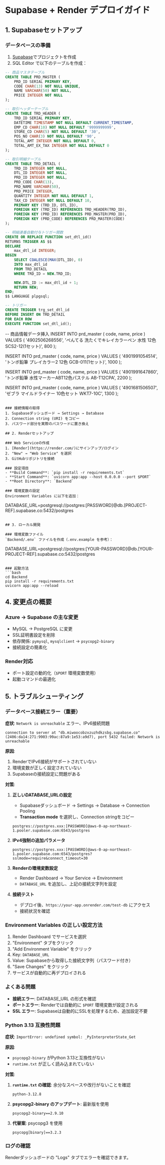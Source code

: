 # Supabase + Render デプロイガイド

## 1. Supabaseセットアップ

### データベースの準備
1. [Supabase](https://supabase.com/)でプロジェクトを作成
2. SQL Editor で以下のテーブルを作成：

```sql
-- 商品マスタテーブル
CREATE TABLE PRD_MASTER (
    PRD_ID SERIAL PRIMARY KEY,
    CODE CHAR(13) NOT NULL UNIQUE,
    NAME VARCHAR(50) NOT NULL,
    PRICE INTEGER NOT NULL
);

-- 取引ヘッダーテーブル
CREATE TABLE TRD_HEADER (
    TRD_ID SERIAL PRIMARY KEY,
    DATETIME TIMESTAMP NOT NULL DEFAULT CURRENT_TIMESTAMP,
    EMP_CD CHAR(10) NOT NULL DEFAULT '9999999999',
    STORE_CD CHAR(5) NOT NULL DEFAULT '30',
    POS_NO CHAR(3) NOT NULL DEFAULT '90',
    TOTAL_AMT INTEGER NOT NULL DEFAULT 0,
    TOTAL_AMT_EX_TAX INTEGER NOT NULL DEFAULT 0
);

-- 取引明細テーブル
CREATE TABLE TRD_DETAIL (
    TRD_ID INTEGER NOT NULL,
    DTL_ID INTEGER NOT NULL,
    PRD_ID INTEGER NOT NULL,
    PRD_CODE CHAR(13),
    PRD_NAME VARCHAR(50),
    PRD_PRICE INTEGER,
    QUANTITY INTEGER NOT NULL DEFAULT 1,
    TAX_CD INTEGER NOT NULL DEFAULT 10,
    PRIMARY KEY (TRD_ID, DTL_ID),
    FOREIGN KEY (TRD_ID) REFERENCES TRD_HEADER(TRD_ID),
    FOREIGN KEY (PRD_ID) REFERENCES PRD_MASTER(PRD_ID),
    FOREIGN KEY (PRD_CODE) REFERENCES PRD_MASTER(CODE)
);

-- 明細連番自動付与トリガー関数
CREATE OR REPLACE FUNCTION set_dtl_id()
RETURNS TRIGGER AS $$
DECLARE
    max_dtl_id INTEGER;
BEGIN
    SELECT COALESCE(MAX(DTL_ID), 0)
    INTO max_dtl_id
    FROM TRD_DETAIL
    WHERE TRD_ID = NEW.TRD_ID;

    NEW.DTL_ID := max_dtl_id + 1;
    RETURN NEW;
END;
$$ LANGUAGE plpgsql;

-- トリガー
CREATE TRIGGER trg_set_dtl_id
BEFORE INSERT ON TRD_DETAIL
FOR EACH ROW
EXECUTE FUNCTION set_dtl_id();

```

-- 商品情報データ挿入
INSERT INTO prd_master (
    code,
    name,
    price
) VALUES (
    '4902506268556',
    'ぺんてる 洗たくでキレイカラーペン 水性 12色 SCS2-12(1セット)',
    800
);

INSERT INTO prd_master (
    code,
    name,
    price
) VALUES (
    '4901991054514',
    'トンボ鉛筆 プレイカラー2 12色 GCB-011(1セット)',
    1000
);

INSERT INTO prd_master (
    code,
    name,
    price
) VALUES (
    '4901991647860',
    'トンボ鉛筆 水性マーカーABT12色パステル AB-T12CPA',
    2200
);

INSERT INTO prd_master (
    code,
    name,
    price
) VALUES (
    '4901681506507',
    'ゼブラ マイルドライナー 10色セット WKT7-10C',
    1300
);

```

### 接続情報の取得
1. Supabaseダッシュボード → Settings → Database
2. Connection string (URI) をコピー
3. パスワード部分を実際のパスワードに置き換え

## 2. Renderセットアップ

### Web Serviceの作成
1. [Render](https://render.com/)にサインアップ/ログイン
2. "New" → "Web Service" を選択
3. GitHubリポジトリを接続

### 設定項目
- **Build Command**: `pip install -r requirements.txt`
- **Start Command**: `uvicorn app:app --host 0.0.0.0 --port $PORT`
- **Root Directory**: `Backend`

### 環境変数の設定
Environment Variables に以下を追加：
```
DATABASE_URL=postgresql://postgres:[PASSWORD]@db.[PROJECT-REF].supabase.co:5432/postgres
```

## 3. ローカル開発

### 環境変数ファイル
`Backend/.env` ファイルを作成（.env.example を参考）：
```
DATABASE_URL=postgresql://postgres:[YOUR-PASSWORD]@db.[YOUR-PROJECT-REF].supabase.co:5432/postgres
```

### 起動方法
```bash
cd Backend
pip install -r requirements.txt
uvicorn app:app --reload
```

## 4. 変更点の概要

### Azure → Supabase の主な変更
- MySQL → PostgreSQL に変更
- SSL証明書設定を削除
- 依存関係: `pymysql`, `mysqlclient` → `psycopg2-binary`
- 接続設定の簡素化

### Render対応
- ポート設定の動的化（`$PORT` 環境変数使用）
- 起動コマンドの最適化

## 5. トラブルシューティング

### データベース接続エラー（重要）

**症状**: `Network is unreachable` エラー、IPv6接続問題
```
connection to server at "db.miwoocobzxzuzhdkzsbg.supabase.co" (2406:da14:271:9903:99ac:87a9:1e53:a9d7), port 5432 failed: Network is unreachable
```

**原因**: 
1. RenderでIPv6接続がサポートされていない
2. 環境変数が正しく設定されていない
3. Supabaseの接続設定に問題がある

**対策**:
1. **正しいDATABASE_URLの設定**
   - Supabaseダッシュボード → Settings → Database → Connection Pooling
   - **Transaction mode** を選択し、Connection stringをコピー
   ```
   postgres://postgres.xxx:[PASSWORD]@aws-0-ap-northeast-1.pooler.supabase.com:6543/postgres
   ```

2. **IPv4強制の追加パラメータ**
   ```
   postgres://postgres.xxx:[PASSWORD]@aws-0-ap-northeast-1.pooler.supabase.com:6543/postgres?sslmode=require&connect_timeout=30
   ```

3. **Renderの環境変数設定**
   - Render Dashboard → Your Service → Environment
   - `DATABASE_URL` を追加し、上記の接続文字列を設定

4. **接続テスト**
   - デプロイ後、`https://your-app.onrender.com/test-db` にアクセス
   - 接続状況を確認

### Environment Variables の正しい設定方法
1. Render Dashboard でサービスを選択
2. "Environment" タブをクリック
3. "Add Environment Variable" をクリック
4. Key: `DATABASE_URL`
5. Value: Supabaseから取得した接続文字列（パスワード付き）
6. "Save Changes" をクリック
7. サービスが自動的に再デプロイされる

### よくある問題
- **接続エラー**: DATABASE_URL の形式を確認
- **ポートエラー**: Renderでは自動的に `$PORT` 環境変数が設定される
- **SSL エラー**: Supabaseは自動的にSSLを処理するため、追加設定不要

### Python 3.13 互換性問題
**症状**: `ImportError: undefined symbol: _PyInterpreterState_Get`

**原因**: 
- `psycopg2-binary` がPython 3.13と互換性がない
- `runtime.txt` が正しく読み込まれていない

**対策**:
1. **`runtime.txt` の確認**: 余分なスペースや改行がないことを確認
   ```
   python-3.12.8
   ```

2. **psycopg2-binary のアップデート**: 最新版を使用
   ```
   psycopg2-binary==2.9.10
   ```

3. **代替案**: psycopg3 を使用
   ```
   psycopg[binary]==3.2.3
   ```

### ログの確認
Renderダッシュボードの "Logs" タブでエラーを確認できます。 
